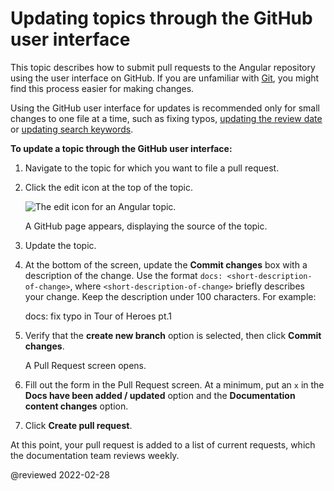 # Updating topics through the GitHub user interface

This topic describes how to submit pull requests to the Angular repository using the user interface on GitHub.
If you are unfamiliar with [Git](https://git-scm.com), you might find this process easier for making changes.

<div class="alert is-important">

Using the GitHub user interface for updates is recommended only for small changes to one file at a time, such as fixing typos, [updating the review date](guide/reviewing-content) or [updating search keywords](guide/updating-search-keywords).

</div>

**To update a topic through the GitHub user interface:**

1.  Navigate to the topic for which you want to file a pull request.
1.  Click the edit icon at the top of the topic.

    <div class="lightbox">

    <img alt="The edit icon for an Angular topic." src="generated/images/guide/contributors-guide/edit-icon.png">

    </div>

    A GitHub page appears, displaying the source of the topic.

1.  Update the topic.
1.  At the bottom of the screen, update the **Commit changes** box with a description of the change.
    Use the format `docs: <short-description-of-change>`, where `<short-description-of-change>` briefly describes your change.
    Keep the description under 100 characters.
    For example:

    <code-example format="github" language="markdown">

    docs: fix typo in Tour of Heroes pt.1

    </code-example>

1.  Verify that the **create new branch** option is selected, then click **Commit changes**.

    A Pull Request screen opens.

1.  Fill out the form in the Pull Request screen.
    At a minimum, put an `x` in the **Docs have been added / updated** option and the **Documentation content changes** option.

1.  Click **Create pull request**.

At this point, your pull request is added to a list of current requests, which the documentation team reviews weekly.

<!-- links -->

<!-- external links -->

<!-- end links -->

@reviewed 2022-02-28
